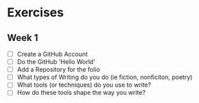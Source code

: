 # Exercises 

## Week 1 

- [ ] Create a GitHub Account 
- [ ] Do the GitHub 'Hello World' 
- [ ] Add a Repository for the folio 
- [ ] What types of Writing do you do (ie fiction, nonficiton, poetry) 
- [ ] What tools (or techniques) do you use to write? 
- [ ] How do these tools shape the way you write? 
